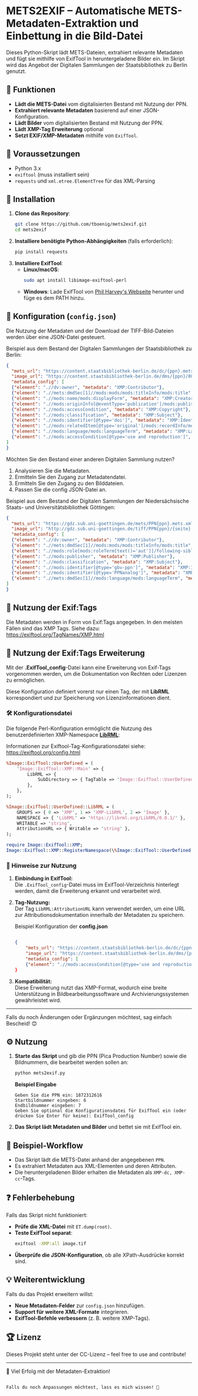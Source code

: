 # METS2EXIF – Automatische METS-Metadaten-Extraktion und Einbettung in die Bild-Datei

Dieses Python-Skript lädt METS-Dateien, extrahiert relevante Metadaten und fügt sie mithilfe von ExifTool in heruntergeladene Bilder ein.
Im Skript wird das Angebot der Digitalen Sammlungen der Staatsbibliothek zu Berlin genutzt.

## 📜 Funktionen
- **Lädt die METS-Datei** vom digitalisierten Bestand mit Nutzung der PPN.
- **Extrahiert relevante Metadaten** basierend auf einer JSON-Konfiguration.
- **Lädt Bilder** vom digitalisierten Bestand mit Nutzung der PPN.
- **Lädt XMP-Tag Erweiterung** optional
- **Setzt EXIF/XMP-Metadaten** mithilfe von `ExifTool`.

## 🔧 Voraussetzungen
- Python 3.x
- `exiftool` (muss installiert sein)
- `requests` und `xml.etree.ElementTree` für das XML-Parsing

## 🚀 Installation
1. **Clone das Repository**:
   ```bash
   git clone https://github.com/tboenig/mets2exif.git
   cd mets2exif
   ```
2. **Installiere benötigte Python-Abhängigkeiten** (falls erforderlich):
   ```bash
   pip install requests
   ```
3. **Installiere ExifTool**:
   - **Linux/macOS**:
     ```bash
     sudo apt install libimage-exiftool-perl
     ```
   - **Windows**:
     Lade ExifTool von [Phil Harvey's Webseite](https://exiftool.org/) herunter und füge es dem PATH hinzu.

## 📄 Konfiguration (`config.json`)
Die Nutzung der Metadaten und der Download der TIFF-Bild-Dateien werden über eine JSON-Datei gesteuert. 

Beispiel aus dem Bestand der Digitalen Sammlungen der Staatsbibliothek zu Berlin:

```json
{
  "mets_url": "https://content.staatsbibliothek-berlin.de/dc/{ppn}.mets.xml",
  "image_url": "https://content.staatsbibliothek-berlin.de/dms/{ppn}/8000/0/{seite}.tif?original=true",
  "metadata_config": [
  {"element": ".//dv:owner", "metadata": "XMP:Contributor"},
  {"element": ".//mets:dmdSec[1]//mods:mods/mods:titleInfo/mods:title", "metadata": "XMP:Title"},
  {"element": ".//mods:name/mods:displayForm", "metadata": "XMP:Creator"},
  {"element": ".//mods:originInfo[@eventType='publication']/mods:publisher", "metadata": "XMP:Publisher"},
  {"element": ".//mods:accessCondition", "metadata": "XMP:Copyright"},
  {"element": ".//mods:classification", "metadata": "XMP:Subject"},
  {"element": ".//mods:identifier[@type='doi']", "metadata": "XMP:Identifier"},
  {"element": ".//mods:relatedItem[@type='original']/mods:recordInfo/mods:recordIdentifier", "metadata": "XMP:Relation"},
  {"element": ".//mods:language/mods:languageTerm", "metadata": "XMP:Language"},
  {"element": ".//mods:accessCondition[@type='use and reproduction']", "attribut": "xlink:href", "metadata": "XMP-cc:License"}
]
}
```
Möchten Sie den Bestand einer anderen Digitalen Sammlung nutzen?
1. Analysieren Sie die Metadaten.
2. Ermitteln Sie den Zugang zur Metadatendatei.
3. Ermitteln Sie den Zugang zu den Bilddateien.
4. Passen Sie die config JSON-Datei an.

Beispiel aus dem Bestand der Digitalen Sammlungen der Niedersächsische Staats- und Universitätsbibliothek Göttingen:

```json
{
  "mets_url": "https://gdz.sub.uni-goettingen.de/mets/PPN{ppn}.mets.xml",
  "image_url": "http://gdz.sub.uni-goettingen.de/tiff/PPN{ppn}/{seite}.tif",
  "metadata_config": [
  {"element": ".//dv:owner", "metadata": "XMP:Contributor"},
  {"element": ".//mets:dmdSec[1]//mods:mods/mods:titleInfo/mods:title", "metadata": "XMP:Title"},
  {"element": ".//mods:role[mods:roleTerm[text()='aut']]/following-sibling::mods:namePart", "metadata": "XMP:Creator"},
  {"element": ".//mods:publisher", "metadata": "XMP:Publisher"},
  {"element": ".//mods:classification", "metadata": "XMP:Subject"},
  {"element": ".//mods:identifier[@type='gbv-ppn']", "metadata": "XMP:Identifier"},
  {"element": ".//mods:identifier[@type='PPNanalog']", "metadata": "XMP:Relation"},
  {"element": ".//mets:dmdSec[1]//mods:language/mods:languageTerm", "metadata": "XMP:Language"}
]
}
```

## 📄 Nutzung der Exif:Tags
Die Metadaten werden in Form von Exif:Tags angegeben. In den meisten Fällen sind das XMP Tags.
Siehe dazu: https://exiftool.org/TagNames/XMP.html


## 📄 Nutzung der Exif:Tags Erweiterung

Mit der **.ExifTool_config**-Datei kann eine Erweiterung von Exif-Tags vorgenommen werden, um die Dokumentation von Rechten oder Lizenzen zu ermöglichen.

Diese Konfiguration definiert vorerst nur einen Tag, der mit **LibRML** korrespondiert und zur Speicherung von Lizenzinformationen dient.

### 🛠 Konfigurationsdatei

Die folgende Perl-Konfiguration ermöglicht die Nutzung des benutzerdefinierten XMP-Namespace [**LibRML**](https://librml.org):

Informationen zur Exiftool-Tag-Konfigurationsdatei siehe: https://exiftool.org/config.html
```perl
%Image::ExifTool::UserDefined = (
    'Image::ExifTool::XMP::Main' => {
        LibRML => {
            SubDirectory => { TagTable => 'Image::ExifTool::UserDefined::LibRML' },
        },
    },
);

%Image::ExifTool::UserDefined::LibRML = (
    GROUPS => { 0 => 'XMP', 1 => 'XMP-LibRML', 2 => 'Image' },
    NAMESPACE => { 'LibRML' => 'https://librml.org/LibRML/0.0.1/' },
    WRITABLE => 'string',
    AttributionURL => { Writable => 'string' },
);

require Image::ExifTool::XMP;
Image::ExifTool::XMP::RegisterNamespace(\%Image::ExifTool::UserDefined::LibRML);
```

### 📌 Hinweise zur Nutzung

1. **Einbindung in ExifTool:**  
   Die `.ExifTool_config`-Datei muss im ExifTool-Verzeichnis hinterlegt werden, damit die Erweiterung erkannt und verarbeitet wird.

2. **Tag-Nutzung:**  
   Der Tag `LibRML:AttributionURL` kann verwendet werden, um eine URL zur Attributionsdokumentation innerhalb der Metadaten zu speichern.

    Beispiel Konfiguration der **config.json**

    ```json

    {
        "mets_url": "https://content.staatsbibliothek-berlin.de/dc/{ppn}.mets.xml",
        "image_url": "https://content.staatsbibliothek-berlin.de/dms/{ppn}/8000/0/{seite}.tif?original=true",
        "metadata_config": [
        {"element": ".//mods:accessCondition[@type='use and reproduction']", "attribut": "xlink:href", "metadata": "XMP-LibRML:AttributionURL"},
    }
    ```    


3. **Kompatibilität:**  
   Diese Erweiterung nutzt das XMP-Format, wodurch eine breite Unterstützung in Bildbearbeitungssoftware und Archivierungssystemen gewährleistet wird.

---

Falls du noch Änderungen oder Ergänzungen möchtest, sag einfach Bescheid! 😊


## ⚙️ Nutzung
1. **Starte das Skript** und gib die PPN (Pica Production Number) sowie die Bildnummern, die bearbeitet werden sollen an:
   ```bash
   python mets2exif.py
   ```
   **Beispiel Eingabe**
   ```
   Geben Sie die PPN ein: 1872312616
   Startbildnummer eingeben: 6
   Endbildnummer eingeben: 7
   Geben Sie optional die Konfigurationsdatei für ExifTool ein (oder drücken Sie Enter für keine): ExifTool_config
   ```

2. **Das Skript lädt Metadaten und Bilder** und bettet sie mit ExifTool ein.

## 📌 Beispiel-Workflow
- Das Skript lädt die METS-Datei anhand der angegebenen `PPN`.
- Es extrahiert Metadaten aus XML-Elementen und deren Attributen.
- Die heruntergeladenen Bilder erhalten die Metadaten als `XMP-dc, XMP-cc`-Tags.

## ❓ Fehlerbehebung
Falls das Skript nicht funktioniert:
- **Prüfe die XML-Datei** mit `ET.dump(root)`.
- **Teste ExifTool separat**:
  ```bash
  exiftool -XMP:all image.tif
  ```
- **Überprüfe die JSON-Konfiguration**, ob alle XPath-Ausdrücke korrekt sind.

## 💡 Weiterentwicklung
Falls du das Projekt erweitern willst:
- **Neue Metadaten-Felder** zur `config.json` hinzufügen.
- **Support für weitere XML-Formate** integrieren.
- **ExifTool-Befehle verbessern** (z. B. weitere XMP-Tags).

## 🏆 Lizenz
Dieses Projekt steht unter der CC-Lizenz – feel free to use and contribute!

---
🚀 Viel Erfolg mit der Metadaten-Extraktion!
```

Falls du noch Anpassungen möchtest, lass es mich wissen! 🚀
